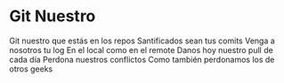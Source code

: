 # Git Nuestro

Git nuestro que estás en los repos
Santificados sean tus comits
Venga a nosotros tu log
En el local como en el remote
Danos hoy nuestro pull de cada día
Perdona nuestros conflictos
Como también perdonamos los de otros geeks
